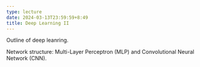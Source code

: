 ```yaml
---
type: lecture
date: 2024-03-13T23:59:59+8:49
title: Deep Learning II
---
```

Outline of deep leanring.

Network structure: Multi-Layer Perceptron (MLP) and Convolutional Neural Network (CNN).



